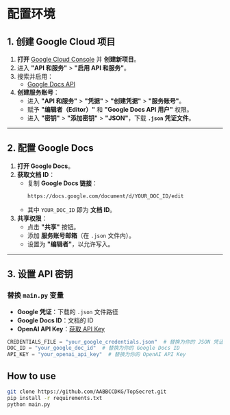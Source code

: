 # 配置环境

## **1. 创建 Google Cloud 项目**
1. **打开** [Google Cloud Console](https://cloud.google.com/) 并 **创建新项目**。
2. 进入 **"API 和服务"** > **"启用 API 和服务"**。
3. 搜索并启用：
   - [Google Docs API](https://developers.google.com/docs/api/how-tos/overview)
4. **创建服务账号**：
   - 进入 **"API 和服务"** > **"凭据"** > **"创建凭据"** > **"服务账号"**。
   - 赋予 **"编辑者（Editor）"** 和 **"Google Docs API 用户"** 权限。
   - 进入 **"密钥"** > **"添加密钥"** > **"JSON"**，下载 **`.json` 凭证文件**。

---

## **2. 配置 Google Docs**
1. **打开 Google Docs**。
2. **获取文档 ID**：
   - 复制 **Google Docs 链接**：
     ```
     https://docs.google.com/document/d/YOUR_DOC_ID/edit
     ```
   - 其中 `YOUR_DOC_ID` 即为 **文档 ID**。
3. **共享权限**：
   - 点击 **"共享"** 按钮。
   - 添加 **服务账号邮箱**（在 `.json` 文件内）。
   - 设置为 **"编辑者"**，以允许写入。

---

## **3. 设置 API 密钥**
### **替换 `main.py` 变量**
- **Google 凭证**：下载的 `.json` 文件路径
- **Google Docs ID**：文档的 ID
- **OpenAI API Key**：[获取 API Key](https://platform.openai.com/api-keys)

```python
CREDENTIALS_FILE = "your_google_credentials.json"  # 替换为你的 JSON 凭证文件路径
DOC_ID = "your_google_doc_id"  # 替换为你的 Google Docs ID
API_KEY = "your_openai_api_key"  # 替换为你的 OpenAI API Key
```

## How to use

```sh
git clone https://github.com/AABBCCDKG/TopSecret.git
pip install -r requirements.txt
python main.py

